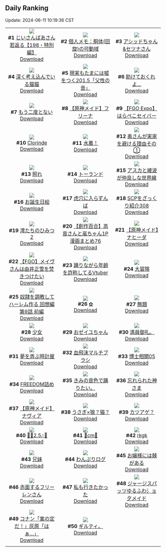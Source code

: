 ## Daily Ranking
Update: 2024-06-11 10:19:36 CST

|      |      |      |
| :----: | :----: | :----: |
| ![](https://i.pixiv.re/c/240x480/img-master/img/2024/06/08/11/22/48/119445327_p0_master1200.jpg)<br>**#1** [じいさんばあさん若返る【198・特別編】](https://www.pixiv.net/artworks/119445327)<br>[Download](https://i.pixiv.re/img-original/img/2024/06/08/11/22/48/119445327_p0.png) | ![](https://i.pixiv.re/c/240x480/img-master/img/2024/06/08/06/00/10/119441031_p0_master1200.jpg)<br>**#2** [個人メモ：胴体(回旋)の可動域](https://www.pixiv.net/artworks/119441031)<br>[Download](https://i.pixiv.re/img-original/img/2024/06/08/06/00/10/119441031_p0.jpg) | ![](https://i.pixiv.re/c/240x480/img-master/img/2024/06/08/00/00/52/119434375_p0_master1200.jpg)<br>**#3** [アシッドちゃん&セツナさん](https://www.pixiv.net/artworks/119434375)<br>[Download](https://i.pixiv.re/img-original/img/2024/06/08/00/00/52/119434375_p0.png) |
| ![](https://i.pixiv.re/c/240x480/img-master/img/2024/06/08/00/00/37/119434323_p0_master1200.jpg)<br>**#4** [深く考え込んでいる猫猫](https://www.pixiv.net/artworks/119434323)<br>[Download](https://i.pixiv.re/img-original/img/2024/06/08/00/00/37/119434323_p0.jpg) | ![](https://i.pixiv.re/c/240x480/img-master/img/2024/06/09/18/00/01/119487870_p0_master1200.jpg)<br>**#5** [現実もたまには嘘をつく201.5「父性の音」](https://www.pixiv.net/artworks/119487870)<br>[Download](https://i.pixiv.re/img-original/img/2024/06/09/18/00/01/119487870_p0.jpg) | ![](https://i.pixiv.re/c/240x480/img-master/img/2024/06/08/20/51/37/119459563_p0_master1200.jpg)<br>**#6** [助けておくれよ…](https://www.pixiv.net/artworks/119459563)<br>[Download](https://i.pixiv.re/img-original/img/2024/06/08/20/51/37/119459563_p0.png) |
| ![](https://i.pixiv.re/c/240x480/img-master/img/2024/06/08/20/53/24/119459618_p0_master1200.jpg)<br>**#7** [もう二度とない](https://www.pixiv.net/artworks/119459618)<br>[Download](https://i.pixiv.re/img-original/img/2024/06/08/20/53/24/119459618_p0.jpg) | ![](https://i.pixiv.re/c/240x480/img-master/img/2024/06/08/00/58/40/119436491_p0_master1200.jpg)<br>**#8** [【原神メイド】フリーナ](https://www.pixiv.net/artworks/119436491)<br>[Download](https://i.pixiv.re/img-original/img/2024/06/08/00/58/40/119436491_p0.jpg) | ![](https://i.pixiv.re/c/240x480/img-master/img/2024/06/09/11/54/13/119478848_p0_master1200.jpg)<br>**#9** [【FGO Expo】はらぺこセイバー](https://www.pixiv.net/artworks/119478848)<br>[Download](https://i.pixiv.re/img-original/img/2024/06/09/11/54/13/119478848_p0.jpg) |
| ![](https://i.pixiv.re/c/240x480/img-master/img/2024/06/08/00/33/48/119435802_p0_master1200.jpg)<br>**#10** [Clorinde](https://www.pixiv.net/artworks/119435802)<br>[Download](https://i.pixiv.re/img-original/img/2024/06/08/00/33/48/119435802_p0.jpg) | ![](https://i.pixiv.re/c/240x480/img-master/img/2024/06/08/20/50/04/119459508_p0_master1200.jpg)<br>**#11** [水着！](https://www.pixiv.net/artworks/119459508)<br>[Download](https://i.pixiv.re/img-original/img/2024/06/08/20/50/04/119459508_p0.png) | ![](https://i.pixiv.re/c/240x480/img-master/img/2024/06/08/00/07/20/119434875_p0_master1200.jpg)<br>**#12** [奥さんが実家を避ける理由その①](https://www.pixiv.net/artworks/119434875)<br>[Download](https://i.pixiv.re/img-original/img/2024/06/08/00/07/20/119434875_p0.jpg) |
| ![](https://i.pixiv.re/c/240x480/img-master/img/2024/06/08/04/30/01/119440036_p0_master1200.jpg)<br>**#13** [照れ](https://www.pixiv.net/artworks/119440036)<br>[Download](https://i.pixiv.re/img-original/img/2024/06/08/04/30/01/119440036_p0.png) | ![](https://i.pixiv.re/c/240x480/img-master/img/2024/06/09/00/10/46/119466771_p0_master1200.jpg)<br>**#14** [トーランド](https://www.pixiv.net/artworks/119466771)<br>[Download](https://i.pixiv.re/img-original/img/2024/06/09/00/10/46/119466771_p0.jpg) | ![](https://i.pixiv.re/c/240x480/img-master/img/2024/06/08/14/17/30/119449593_p0_master1200.jpg)<br>**#15** [アスカと綾波が仲良しな世界線](https://www.pixiv.net/artworks/119449593)<br>[Download](https://i.pixiv.re/img-original/img/2024/06/08/14/17/30/119449593_p0.jpg) |
| ![](https://i.pixiv.re/c/240x480/img-master/img/2024/06/08/03/53/02/119439570_p0_master1200.jpg)<br>**#16** [お誕生日絵](https://www.pixiv.net/artworks/119439570)<br>[Download](https://i.pixiv.re/img-original/img/2024/06/08/03/53/02/119439570_p0.jpg) | ![](https://i.pixiv.re/c/240x480/img-master/img/2024/06/09/00/02/30/119466339_p0_master1200.jpg)<br>**#17** [虎穴に入らずんば](https://www.pixiv.net/artworks/119466339)<br>[Download](https://i.pixiv.re/img-original/img/2024/06/09/00/02/30/119466339_p0.jpg) | ![](https://i.pixiv.re/c/240x480/img-master/img/2024/06/08/21/00/40/119459953_p0_master1200.jpg)<br>**#18** [SCPをざっくり紹介308](https://www.pixiv.net/artworks/119459953)<br>[Download](https://i.pixiv.re/img-original/img/2024/06/08/21/00/40/119459953_p0.jpg) |
| ![](https://i.pixiv.re/c/240x480/img-master/img/2024/06/08/00/00/27/119434273_p0_master1200.jpg)<br>**#19** [澪たちのひみつ2](https://www.pixiv.net/artworks/119434273)<br>[Download](https://i.pixiv.re/img-original/img/2024/06/08/00/00/27/119434273_p0.jpg) | ![](https://i.pixiv.re/c/240x480/img-master/img/2024/06/08/00/02/28/119434579_p0_master1200.jpg)<br>**#20** [【創作百合】高音さんと嵐ちゃん1P漫画まとめ76](https://www.pixiv.net/artworks/119434579)<br>[Download](https://i.pixiv.re/img-original/img/2024/06/08/00/02/28/119434579_p0.jpg) | ![](https://i.pixiv.re/c/240x480/img-master/img/2024/06/08/01/03/45/119436679_p0_master1200.jpg)<br>**#21** [【原神メイド】ナヒーダ](https://www.pixiv.net/artworks/119436679)<br>[Download](https://i.pixiv.re/img-original/img/2024/06/08/01/03/45/119436679_p0.jpg) |
| ![](https://i.pixiv.re/c/240x480/img-master/img/2024/06/08/11/00/05/119445513_p0_master1200.jpg)<br>**#22** [【FGO】メイヴさんは由井正雪を焚きつけたい](https://www.pixiv.net/artworks/119445513)<br>[Download](https://i.pixiv.re/img-original/img/2024/06/08/11/00/05/119445513_p0.png) | ![](https://i.pixiv.re/c/240x480/img-master/img/2024/06/08/21/00/37/119459945_p0_master1200.jpg)<br>**#23** [踊りながら年齢を詐称してるVtuber](https://www.pixiv.net/artworks/119459945)<br>[Download](https://i.pixiv.re/img-original/img/2024/06/08/21/00/37/119459945_p0.png) | ![](https://i.pixiv.re/c/240x480/img-master/img/2024/06/08/00/00/22/119434240_p0_master1200.jpg)<br>**#24** [大冒険](https://www.pixiv.net/artworks/119434240)<br>[Download](https://i.pixiv.re/img-original/img/2024/06/08/00/00/22/119434240_p0.jpg) |
| ![](https://i.pixiv.re/c/240x480/img-master/img/2024/06/08/00/02/44/119434607_p0_master1200.jpg)<br>**#25** [奴隷を調教してハーレム作る 回想編 第9話 前編](https://www.pixiv.net/artworks/119434607)<br>[Download](https://i.pixiv.re/img-original/img/2024/06/08/00/02/44/119434607_p0.jpg) | ![](https://i.pixiv.re/c/240x480/img-master/img/2024/06/08/00/41/42/119436045_p0_master1200.jpg)<br>**#26** [✿](https://www.pixiv.net/artworks/119436045)<br>[Download](https://i.pixiv.re/img-original/img/2024/06/08/00/41/42/119436045_p0.jpg) | ![](https://i.pixiv.re/c/240x480/img-master/img/2024/06/08/15/18/32/119450890_p0_master1200.jpg)<br>**#27** [無題](https://www.pixiv.net/artworks/119450890)<br>[Download](https://i.pixiv.re/img-original/img/2024/06/08/15/18/32/119450890_p0.png) |
| ![](https://i.pixiv.re/c/240x480/img-master/img/2024/06/08/10/59/43/119445489_p0_master1200.jpg)<br>**#28** [少女](https://www.pixiv.net/artworks/119445489)<br>[Download](https://i.pixiv.re/img-original/img/2024/06/08/10/59/43/119445489_p0.jpg) | ![](https://i.pixiv.re/c/240x480/img-master/img/2024/06/08/21/56/29/119461758_p0_master1200.jpg)<br>**#29** [おゼイユちゃん](https://www.pixiv.net/artworks/119461758)<br>[Download](https://i.pixiv.re/img-original/img/2024/06/08/21/56/29/119461758_p0.jpg) | ![](https://i.pixiv.re/c/240x480/img-master/img/2024/06/08/18/13/54/119455035_p0_master1200.jpg)<br>**#30** [満員御礼。](https://www.pixiv.net/artworks/119455035)<br>[Download](https://i.pixiv.re/img-original/img/2024/06/08/18/13/54/119455035_p0.jpg) |
| ![](https://i.pixiv.re/c/240x480/img-master/img/2024/06/09/20/30/06/119492791_p0_master1200.jpg)<br>**#31** [夢を弄ぶ時計屋](https://www.pixiv.net/artworks/119492791)<br>[Download](https://i.pixiv.re/img-original/img/2024/06/09/20/30/06/119492791_p0.png) | ![](https://i.pixiv.re/c/240x480/img-master/img/2024/06/09/06/00/18/119473005_p0_master1200.jpg)<br>**#32** [血飛沫マルチブラシ](https://www.pixiv.net/artworks/119473005)<br>[Download](https://i.pixiv.re/img-original/img/2024/06/09/06/00/18/119473005_p0.jpg) | ![](https://i.pixiv.re/c/240x480/img-master/img/2024/06/09/15/57/11/119484535_p0_master1200.jpg)<br>**#33** [博士相關05](https://www.pixiv.net/artworks/119484535)<br>[Download](https://i.pixiv.re/img-original/img/2024/06/09/15/57/11/119484535_p0.jpg) |
| ![](https://i.pixiv.re/c/240x480/img-master/img/2024/06/08/01/36/39/119437441_p0_master1200.jpg)<br>**#34** [FREEDOM詰め](https://www.pixiv.net/artworks/119437441)<br>[Download](https://i.pixiv.re/img-original/img/2024/06/08/01/36/39/119437441_p0.jpg) | ![](https://i.pixiv.re/c/240x480/img-master/img/2024/06/09/12/17/34/119479570_p0_master1200.jpg)<br>**#35** [きみの音色で踊りたい。](https://www.pixiv.net/artworks/119479570)<br>[Download](https://i.pixiv.re/img-original/img/2024/06/09/12/17/34/119479570_p0.jpg) | ![](https://i.pixiv.re/c/240x480/img-master/img/2024/06/09/16/06/47/119484782_p0_master1200.jpg)<br>**#36** [忘れられた神さま](https://www.pixiv.net/artworks/119484782)<br>[Download](https://i.pixiv.re/img-original/img/2024/06/09/16/06/47/119484782_p0.jpg) |
| ![](https://i.pixiv.re/c/240x480/img-master/img/2024/06/08/00/54/26/119436395_p0_master1200.jpg)<br>**#37** [【原神メイド】ナヴィア](https://www.pixiv.net/artworks/119436395)<br>[Download](https://i.pixiv.re/img-original/img/2024/06/08/00/54/26/119436395_p0.jpg) | ![](https://i.pixiv.re/c/240x480/img-master/img/2024/06/09/01/34/14/119469372_p0_master1200.jpg)<br>**#38** [うさぎ×狼？猫？](https://www.pixiv.net/artworks/119469372)<br>[Download](https://i.pixiv.re/img-original/img/2024/06/09/01/34/14/119469372_p0.jpg) | ![](https://i.pixiv.re/c/240x480/img-master/img/2024/06/09/20/41/04/119493180_p0_master1200.jpg)<br>**#39** [カツアゲ？](https://www.pixiv.net/artworks/119493180)<br>[Download](https://i.pixiv.re/img-original/img/2024/06/09/20/41/04/119493180_p0.jpg) |
| ![](https://i.pixiv.re/c/240x480/img-master/img/2024/06/09/08/00/56/119474524_p0_master1200.jpg)<br>**#40** [🎉🎶2.5🎶🎉](https://www.pixiv.net/artworks/119474524)<br>[Download](https://i.pixiv.re/img-original/img/2024/06/09/08/00/56/119474524_p0.png) | ![](https://i.pixiv.re/c/240x480/img-master/img/2024/06/08/20/50/02/119459507_p0_master1200.jpg)<br>**#41** [🎀cm🌷](https://www.pixiv.net/artworks/119459507)<br>[Download](https://i.pixiv.re/img-original/img/2024/06/08/20/50/02/119459507_p0.png) | ![](https://i.pixiv.re/c/240x480/img-master/img/2024/06/09/17/26/41/119486926_p0_master1200.jpg)<br>**#42** [rkgk](https://www.pixiv.net/artworks/119486926)<br>[Download](https://i.pixiv.re/img-original/img/2024/06/09/17/26/41/119486926_p0.png) |
| ![](https://i.pixiv.re/c/240x480/img-master/img/2024/06/09/21/19/58/119494752_p0_master1200.jpg)<br>**#43** [兄妹](https://www.pixiv.net/artworks/119494752)<br>[Download](https://i.pixiv.re/img-original/img/2024/06/09/21/19/58/119494752_p0.png) | ![](https://i.pixiv.re/c/240x480/img-master/img/2024/06/09/09/04/34/119475535_p0_master1200.jpg)<br>**#44** [わんぷりログ](https://www.pixiv.net/artworks/119475535)<br>[Download](https://i.pixiv.re/img-original/img/2024/06/09/09/04/34/119475535_p0.png) | ![](https://i.pixiv.re/c/240x480/img-master/img/2024/06/08/12/51/34/119447881_p0_master1200.jpg)<br>**#45** [お嬢様には棘がある](https://www.pixiv.net/artworks/119447881)<br>[Download](https://i.pixiv.re/img-original/img/2024/06/08/12/51/34/119447881_p0.png) |
| ![](https://i.pixiv.re/c/240x480/img-master/img/2024/06/09/00/10/38/119466764_p0_master1200.jpg)<br>**#46** [赤面するフリーレンさん](https://www.pixiv.net/artworks/119466764)<br>[Download](https://i.pixiv.re/img-original/img/2024/06/09/00/10/38/119466764_p0.png) | ![](https://i.pixiv.re/c/240x480/img-master/img/2024/06/09/00/15/37/119466961_p0_master1200.jpg)<br>**#47** [私も行きたかった](https://www.pixiv.net/artworks/119466961)<br>[Download](https://i.pixiv.re/img-original/img/2024/06/09/00/15/37/119466961_p0.jpg) | ![](https://i.pixiv.re/c/240x480/img-master/img/2024/06/09/13/20/35/119480975_p0_master1200.jpg)<br>**#48** [ジャージスパッツゆるふわ氵ョ夕メイド](https://www.pixiv.net/artworks/119480975)<br>[Download](https://i.pixiv.re/img-original/img/2024/06/09/13/20/35/119480975_p0.png) |
| ![](https://i.pixiv.re/c/240x480/img-master/img/2024/06/08/11/05/39/119445641_p0_master1200.jpg)<br>**#49** [コナン「案の定だ！」灰原「はぁ…」](https://www.pixiv.net/artworks/119445641)<br>[Download](https://i.pixiv.re/img-original/img/2024/06/08/11/05/39/119445641_p0.jpg) | ![](https://i.pixiv.re/c/240x480/img-master/img/2024/06/09/16/39/21/119485586_p0_master1200.jpg)<br>**#50** [ギルティ。](https://www.pixiv.net/artworks/119485586)<br>[Download](https://i.pixiv.re/img-original/img/2024/06/09/16/39/21/119485586_p0.jpg) |
|      |
